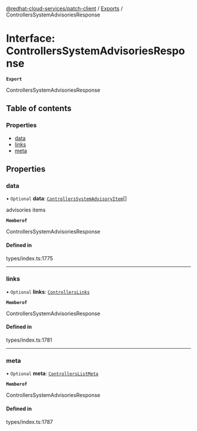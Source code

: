 [@redhat-cloud-services/patch-client](../README.md) / [Exports](../modules.md) / ControllersSystemAdvisoriesResponse

# Interface: ControllersSystemAdvisoriesResponse

**`Export`**

ControllersSystemAdvisoriesResponse

## Table of contents

### Properties

- [data](ControllersSystemAdvisoriesResponse.md#data)
- [links](ControllersSystemAdvisoriesResponse.md#links)
- [meta](ControllersSystemAdvisoriesResponse.md#meta)

## Properties

### data

• `Optional` **data**: [`ControllersSystemAdvisoryItem`](ControllersSystemAdvisoryItem.md)[]

advisories items

**`Memberof`**

ControllersSystemAdvisoriesResponse

#### Defined in

types/index.ts:1775

___

### links

• `Optional` **links**: [`ControllersLinks`](ControllersLinks.md)

**`Memberof`**

ControllersSystemAdvisoriesResponse

#### Defined in

types/index.ts:1781

___

### meta

• `Optional` **meta**: [`ControllersListMeta`](ControllersListMeta.md)

**`Memberof`**

ControllersSystemAdvisoriesResponse

#### Defined in

types/index.ts:1787
